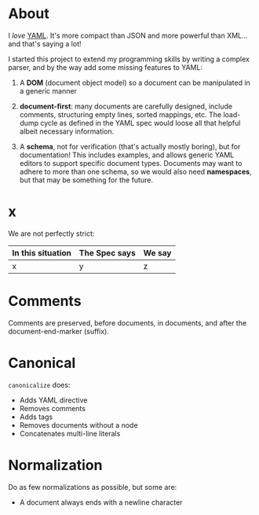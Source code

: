 # About

I _love_ [YAML](http://yaml.org). It's more compact than JSON and more powerful than XML... and that's saying a lot!

I started this project to extend my programming skills by writing a complex parser, and by the way add some missing features to YAML:

1. A **DOM** (document object model) so a document can be manipulated in a generic manner

1. **document-first**: many documents are carefully designed, include comments, structuring empty lines, sorted mappings, etc.
    The load-dump cycle as defined in the YAML spec would loose all that helpful albeit necessary information.

1. A **schema**, not for verification (that's actually mostly boring), but for documentation!
   This includes examples, and allows generic YAML editors to support specific document types.
   Documents may want to adhere to more than one schema, so we would also need **namespaces**,
   but that may be something for the future.

# x

We are not perfectly strict:

| In this situation | The Spec says | We say |
| --- | --- | --- |
| x | y | z |


# Comments

Comments are preserved, before documents, in documents, and after the document-end-marker (suffix).

# Canonical

`canonicalize` does:
* Adds YAML directive
* Removes comments
* Adds tags
* Removes documents without a node
* Concatenates multi-line literals

# Normalization

Do as few normalizations as possible, but some are:

* A document always ends with a newline character
